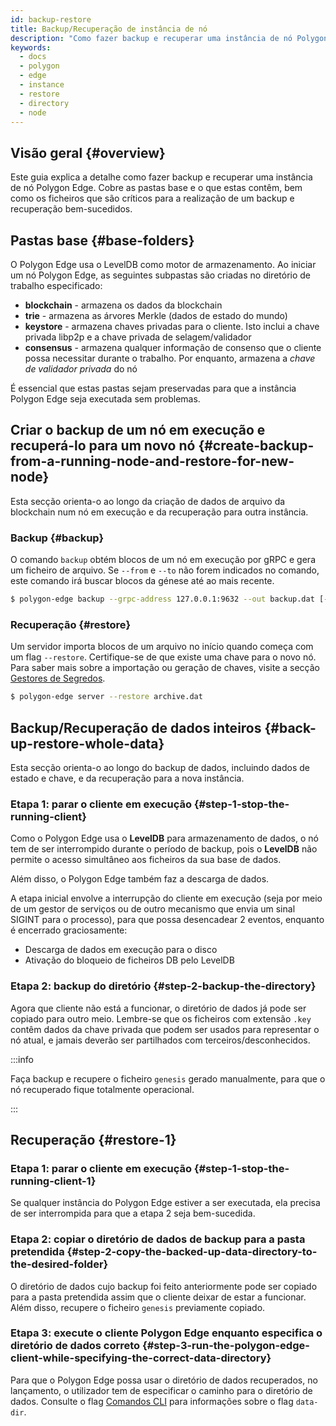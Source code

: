```yaml
---
id: backup-restore
title: Backup/Recuperação de instância de nó
description: "Como fazer backup e recuperar uma instância de nó Polygon Edge."
keywords:
  - docs
  - polygon
  - edge
  - instance
  - restore
  - directory
  - node
---
```


## Visão geral {#overview}

Este guia explica a detalhe como fazer backup e recuperar uma instância de nó Polygon Edge.
Cobre as pastas base e o que estas contêm, bem como os ficheiros que são críticos para a realização de um backup e recuperação bem-sucedidos.

## Pastas base {#base-folders}

O Polygon Edge usa o LevelDB como motor de armazenamento.
Ao iniciar um nó Polygon Edge, as seguintes subpastas são criadas no diretório de trabalho especificado:
* **blockchain** - armazena os dados da blockchain
* **trie** - armazena as árvores Merkle (dados de estado do mundo)
* **keystore** - armazena chaves privadas para o cliente. Isto inclui a chave privada libp2p e a chave privada de selagem/validador
* **consensus** - armazena qualquer informação de consenso que o cliente possa necessitar durante o trabalho. Por enquanto, armazena a *chave de validador privada* do nó

É essencial que estas pastas sejam preservadas para que a instância Polygon Edge seja executada sem problemas.

## Criar o backup de um nó em execução e recuperá-lo para um novo nó {#create-backup-from-a-running-node-and-restore-for-new-node}

Esta secção orienta-o ao longo da criação de dados de arquivo da blockchain num nó em execução e da recuperação para outra instância.

### Backup {#backup}

O comando `backup` obtém blocos de um nó em execução por gRPC e gera um ficheiro de arquivo. Se `--from` e `--to` não forem indicados no comando, este comando irá buscar blocos da génese até ao mais recente.

```bash
$ polygon-edge backup --grpc-address 127.0.0.1:9632 --out backup.dat [--from 0x0] [--to 0x100]
```

### Recuperação {#restore}

Um servidor importa blocos de um arquivo no início quando começa com um flag `--restore`. Certifique-se de que existe uma chave para o novo nó. Para saber mais sobre a importação ou geração de chaves, visite a secção [Gestores de Segredos](/docs/edge/configuration/secret-managers/set-up-aws-ssm).

```bash
$ polygon-edge server --restore archive.dat
```

## Backup/Recuperação de dados inteiros {#back-up-restore-whole-data}

Esta secção orienta-o ao longo do backup de dados, incluindo dados de estado e chave, e da recuperação para a nova instância.

### Etapa 1: parar o cliente em execução {#step-1-stop-the-running-client}

Como o Polygon Edge usa o **LevelDB** para armazenamento de dados, o nó tem de ser interrompido durante o período de backup,
pois o **LevelDB** não permite o acesso simultâneo aos ficheiros da sua base de dados.

Além disso, o Polygon Edge também faz a descarga de dados.

A etapa inicial envolve a interrupção do cliente em execução (seja por meio de um gestor de serviços ou de outro mecanismo que envia um sinal SIGINT para o processo),
para que possa desencadear 2 eventos, enquanto é encerrado graciosamente:
* Descarga de dados em execução para o disco
* Ativação do bloqueio de ficheiros DB pelo LevelDB

### Etapa 2: backup do diretório {#step-2-backup-the-directory}

Agora que cliente não está a funcionar, o diretório de dados já pode ser copiado para outro meio.
Lembre-se que os ficheiros com extensão `.key` contêm dados da chave privada que podem ser usados para representar o nó atual,
e jamais deverão ser partilhados com terceiros/desconhecidos.

:::info

Faça backup e recupere o ficheiro `genesis` gerado manualmente, para que o nó recuperado fique totalmente operacional.

:::

## Recuperação {#restore-1}

### Etapa 1: parar o cliente em execução {#step-1-stop-the-running-client-1}

Se qualquer instância do Polygon Edge estiver a ser executada, ela precisa de ser interrompida para que a etapa 2 seja bem-sucedida.

### Etapa 2: copiar o diretório de dados de backup para a pasta pretendida {#step-2-copy-the-backed-up-data-directory-to-the-desired-folder}

O diretório de dados cujo backup foi feito anteriormente pode ser copiado para a pasta pretendida assim que o cliente deixar de estar a funcionar.
Além disso, recupere o ficheiro `genesis` previamente copiado.

### Etapa 3: execute o cliente Polygon Edge enquanto especifica o diretório de dados correto {#step-3-run-the-polygon-edge-client-while-specifying-the-correct-data-directory}

Para que o Polygon Edge possa usar o diretório de dados recuperados, no lançamento, o utilizador tem de especificar o caminho para o
diretório de dados. Consulte o flag [Comandos CLI](/docs/edge/get-started/cli-commands) para informações sobre o flag `data-dir`.
